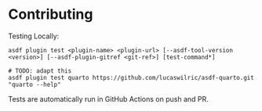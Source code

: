 # Contributing

Testing Locally:

```shell
asdf plugin test <plugin-name> <plugin-url> [--asdf-tool-version <version>] [--asdf-plugin-gitref <git-ref>] [test-command*]

# TODO: adapt this
asdf plugin test quarto https://github.com/lucaswilric/asdf-quarto.git "quarto --help"
```

Tests are automatically run in GitHub Actions on push and PR.
